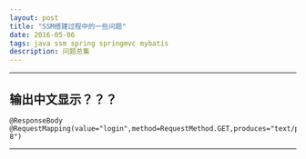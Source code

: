 ```yaml
---
layout: post
title: "SSM搭建过程中的一些问题"
date: 2016-05-06
tags: java ssm spring springmvc mybatis
description: 问题总集
---
```

***

## 输出中文显示？？？
    @ResponseBody
    @RequestMapping(value="login",method=RequestMethod.GET,produces="text/plain;charset=UTF-8")

***
